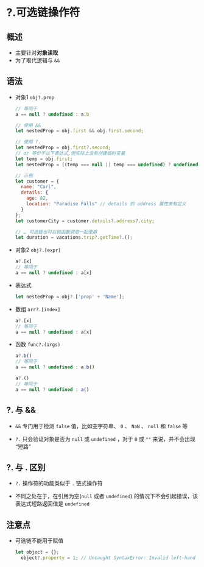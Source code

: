 # ?.可选链操作符

## 概述

+ 主要针对**对象读取**
+ 为了取代逻辑与 `&&`

## 语法

+ 对象1 `obj?.prop`

  ```js
  // 等同于
  a == null ? undefined : a.b
  ```

  ```js
  // 使用 &&
  let nestedProp = obj.first && obj.first.second;

  // 使用 ?.
  let nestedProp = obj.first?.second;
  // or 等价于以下表达式,但实际上没有创建临时变量
  let temp = obj.first;
  let nestedProp = ((temp === null || temp === undefined) ? undefined : temp.second);
  ```

  ```js
  // 示例
  let customer = {
    name: "Carl",
    details: {
      age: 82,
      location: "Paradise Falls" // details 的 address 属性未有定义
    }
  };
  let customerCity = customer.details?.address?.city;

  // … 可选链也可以和函数调用一起使用
  let duration = vacations.trip?.getTime?.();
  ```

+ 对象2 `obj?.[expr]`

  ```js
  a?.[x]
  // 等同于
  a == null ? undefined : a[x]
  ```

+ 表达式

  ```js
  let nestedProp = obj?.['prop' + 'Name'];
  ```

+ 数组 `arr?.[index]`

  ```js
  a?.[x]
  // 等同于
  a == null ? undefined : a[x]
  ```

+ 函数 `func?.(args)`

  ```js
  a?.b()
  // 等同于
  a == null ? undefined : a.b()

  a?.()
  // 等同于
  a == null ? undefined : a()
  ```

## ?. 与 &&

+ `&&` 专门用于检测 `false` 值，比如空字符串、 `0` 、 `NaN` 、 `null` 和 `false` 等

+ `?.` 只会验证对象是否为 `null` 或 `undefined` ，对于 `0` 或 `""` 来说，并不会出现 “短路”

## ?. 与 . 区别

+ `?.` 操作符的功能类似于 `.` 链式操作符

+ 不同之处在于，在引用为空(`null` 或者 `undefined`) 的情况下不会引起错误，该表达式短路返回值是 `undefined`

## 注意点

+ 可选链不能用于赋值

  ```js
  let object = {};
    object?.property = 1; // Uncaught SyntaxError: Invalid left-hand side in assignment
  ```
